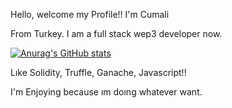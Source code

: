 Hello, welcome my Profile!! I'm Cumali

 From Turkey. I am a full stack wep3 developer now.

[![Anurag's GitHub stats](https://github-readme-stats.vercel.app/api?username=tarabesque)](https://github.com/anuraghazra/github-readme-stats)

Lıke  Solidity, Truffle, Ganache, Javascript!!

I'm Enjoying because ım doıng whatever want.
